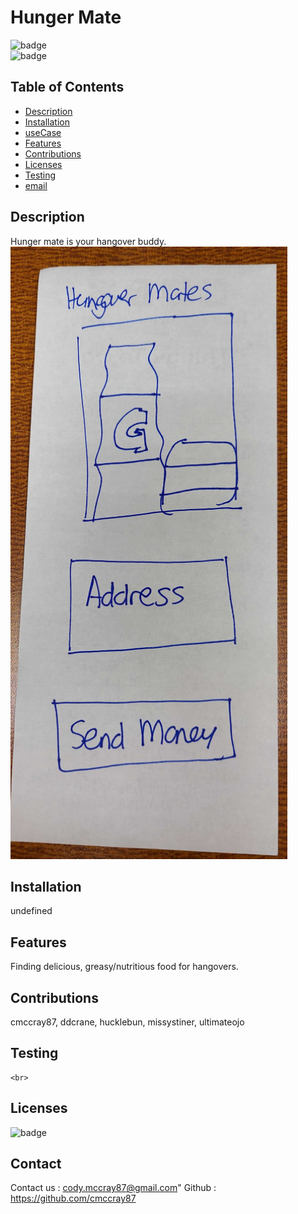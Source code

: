 
  # Hunger Mate
  
  ![badge](https://img.shields.io/github/languages/top/cmccray87/undefined)
  <br> 
  ![badge](https://img.shields.io/github/languages/count/cmccray87/undefined)
  <br>
  
  ## Table of Contents

  - [Description](#description)
  - [Installation](#installation)
  - [useCase](#useCase)
  - [Features](#features)
  - [Contributions](#contributions)
  - [Licenses](#licenses)
  - [Testing](#testing)
  - [email](#email)

  ## Description

  Hunger mate is your hangover buddy.
  <br>
  <img src="./assets/images/wireframe.PNG">
    
  ## Installation
  undefined
  <br>

  ## Features
  Finding delicious, greasy/nutritious food for hangovers.
  <br>

  ## Contributions
  cmccray87, ddcrane, hucklebun, missystiner, ultimateojo

  ## Testing
  
    <br>
  ## Licenses
  ![badge](https://img.shields.io/badge/license-undefined-important)

  ## Contact
  Contact us : <a href="mailto:cody.mccray87@gmail.com">cody.mccray87@gmail.com</a>"
  Github : <a href="https://github.com/cmccray87">https://github.com/cmccray87</a>
